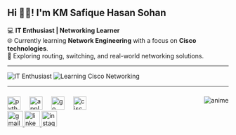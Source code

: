 ## Hi 👋🏿! I'm KM Safique Hasan Sohan

💻 **IT Enthusiast | Networking Learner**  
🌐 Currently learning **Network Engineering** with a focus on **Cisco technologies**.  
📡 Exploring routing, switching, and real-world networking solutions.  

---

![IT Enthusiast](https://img.shields.io/badge/IT-Enthusiast-success?style=for-the-badge)
![Learning Cisco Networking](https://img.shields.io/badge/Learning-Cisco%20Networking-blue?logo=cisco&logoColor=white&style=for-the-badge)

---


###

<img src="https://i.ibb.co/vw7kCTK/anime.gif" alt="anime" border="0" align="right">

###

<div align="left">
  <img src="https://i.ibb.co/GdPHcyv/python-256x254.png" height="30" alt="python icon" >
  <img width="12" />
  <img src="https://i.ibb.co/hC8V97C/apple-209x256.png" height="30" alt="apple logo">
  <img width="12" />
  <img src="https://go.dev/blog/go-brand/Go-Logo/PNG/Go-Logo_Aqua.png" height="30" alt="go logo">
  <img width="12" />
  <img src="https://cdn.worldvectorlogo.com/logos/cisco-2.svg" height="30" alt="cisco logo">
  </div>

<div align="left">
  <a href="safique.dev@gmail.com" target="_blank">
    <img src="https://img.shields.io/static/v1?message=Gmail&logo=gmail&label=&color=D14836&logoColor=black&labelColor=&style=for-the-badge" height="35" alt="gmail logo"  />
  <a href="https://www.linkedin.com/in/safiqueknot/" target="_blank">
    <img src="https://img.shields.io/static/v1?message=LinkedIn&logo=linkedin&label=&color=0077B5&logoColor=black&labelColor=&style=for-the-badge" height="35" alt="linkedin logo"  />
  </a>
    </a>
  <a href="https://www.instagram.com/hasan_safique/" target="_blank">
    <img src="https://img.shields.io/static/v1?message=Instagram&logo=instagram&label=&color=E4405F&logoColor=black&labelColor=&style=for-the-badge" height="35" alt="instagram logo"  />
  </a>
</div>

###
